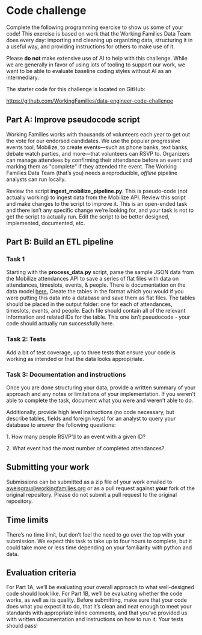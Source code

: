 # Code challenge 

Complete the following programming exercise to show us some of your
code\! This exercise is based on work that the Working Families Data
Team does every day: importing and cleaning up organizing data,
structuring it in a useful way, and providing instructions for others
to make use of it.

Please **do not** make extensive use of AI to help with this
challenge. While we are generally in favor of using lots of tooling to
support our work, we want to be able to evaluate baseline coding
styles without AI as an intermediary.

The starter code for this challenge is located on GitHub:

https://github.com/WorkingFamilies/data-engineer-code-challenge

## **Part A: Improve pseudocode script**

Working Families works with thousands of volunteers each year to get
out the vote for our endorsed candidates. We use the popular
progressive events tool, Mobilize, to create events—such as phone
banks, text banks, debate watch parties, and more—that volunteers can
RSVP to. Organizers can manage attendees by confirming their
attendance before an event and marking them as "complete" if they
attended the event. The Working Families Data Team (that’s you) needs
a reproducible, *offline* pipeline analysts can run locally.

Review the script **ingest\_mobilize\_pipeline.py**. This is pseudo-code
(not actually working) to ingest data from the Mobilize API. Review
this script and make changes to the script to improve it. This is an
open-ended task and there isn’t any specific change we’re looking for,
and your task is not to get the script to actually run. Edit the
script to be better designed, implemented, documented, etc.

## **Part B: Build an ETL pipeline**

### **Task 1**
Starting with the **process\_data.py** script, parse the sample JSON data
from the Mobilize attendances API to save a series of flat files with
data on attendances, timeslots, events, & people. There is
documentation on the data model [here.](https://github.com/mobilizeamerica/api#attendances) Create the tables in the format
which you would if you were putting this data into a database and save
them as flat files. The tables should be placed in the output folder:
one for each of attendances, timeslots, events, and people. Each file
should contain all of the relevant information and related IDs for the
table. This one isn’t pseudocode \- your code should actually run
successfully here.

### **Task 2: Tests**
Add a bit of test coverage, up to three tests that ensure your code is
working as intended or that the data looks approp\riate.

### **Task 3: Documentation and instructions** 

Once you are done structuring your data, provide a written summary of
your approach and any notes or limitations of your implementation. If
you weren’t able to complete the task, document what you were and
weren’t able to do.

Additionally, provide high level instructions (no code necessary, but
describe tables, fields and foreign keys) for an analyst to query your
database to answer the following questions:

1\. How many people RSVP’d to an event with a given ID?

2\. What event had the most number of completed attendances?

## **Submitting your work** 

Submissions can be submitted as a zip file of your work emailed to
aweisgrau@workingfamilies.org or as a pull request against **your** fork
of the original repository. Please do not submit a pull request to the
original repository.

## **Time limits**

There’s no time limit, but don’t feel the need to go over the top with
your submission. We expect this task to take up to four hours to
complete, but it could take more or less time depending on your
familiarity with python and data.

## **Evaluation criteria** 

For Part 1A, we’ll be evaluating your overall approach to what
well-designed code should look like. For Part 1B, we’ll be evaluating
whether the code works, as well as its quality. Before submitting,
make sure that your code does what you expect it to do, that it’s
clean and neat enough to meet your standards with appropriate inline
comments, and that you’ve provided us with written documentation and
instructions on how to run it. Your tests should pass!
